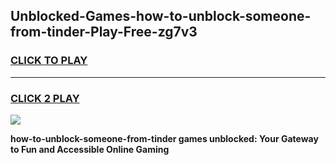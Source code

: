 
## Unblocked-Games-how-to-unblock-someone-from-tinder-Play-Free-zg7v3
<h3>
<a href="https://premium76.site?title=how-to-unblock-someone-from-tinder&ref=18A1">CLICK TO PLAY</a></h3>
<hr>

<h3>
<a href="https://premium76.site?title=how-to-unblock-someone-from-tinder&ref=18A1">CLICK 2 PLAY</a>
  
</h3>

<a href="https://premium76.site?title=how-to-unblock-someone-from-tinder&ref=18A1"><img src="https://clearcache.store/games.png"></a>


**how-to-unblock-someone-from-tinder games unblocked: Your Gateway to Fun and Accessible Online Gaming**
